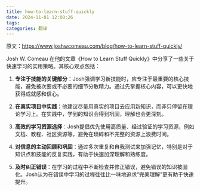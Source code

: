 ```yaml
---
title: how-to-learn-stuff-quickly
date: 2024-11-01 12:00:26
tags: 
categories: 翻译
---
```


原文：https://www.joshwcomeau.com/blog/how-to-learn-stuff-quickly/

Josh W. Comeau 在他的文章《How to Learn Stuff Quickly》中分享了一些关于快速学习的实用策略。其核心观点包括：

1. **专注于技能的关键部分**：Josh强调学习新技能时，应专注于最重要的核心技能，避免被次要或不必要的细节分散精力。通过先掌握核心内容，可以更快地获得成就感和信心。

3. **在真实项目中实践**：他建议尽量用真实的项目去应用新知识，而非只停留在理论学习上。在实践中，学到的知识会得到巩固，理解也会更深刻。

4. **高效的学习资源选择**：Josh提倡优先使用高质量、经过验证的学习资源，例如文档、教程、社区资源等，避免在琐碎和不完整的资源上浪费时间。

5. **对信息的主动回顾和巩固**：通过多次重复和自我测试来加强记忆，特别是对于知识点和技能的反复实践，有助于快速加深理解和熟练度。

6. **及时纠正错误**：在学习的过程中不断检查并修正错误，避免错误的知识被固化。Josh认为在错误中学习的过程往往比一味地追求“完美理解”更有助于快速提升。